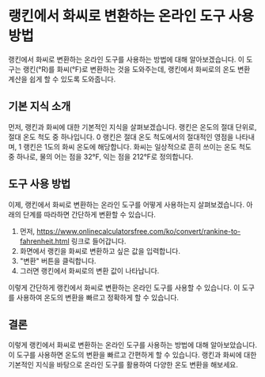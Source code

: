 랭킨에서 화씨로 변환하는 온라인 도구 사용 방법
==========================

랭킨에서 화씨로 변환하는 온라인 도구를 사용하는 방법에 대해 알아보겠습니다. 이 도구는 랭킨(°R)를 화씨(°F)로 변환하는 것을 도와주는데, 랭킨에서 화씨로의 온도 변환 계산을 쉽게 할 수 있도록 도와줍니다.

기본 지식 소개
--------

먼저, 랭킨과 화씨에 대한 기본적인 지식을 살펴보겠습니다. 랭킨은 온도의 절대 단위로, 절대 온도 척도 중 하나입니다. 0 랭킨은 절대 온도 척도에서의 절대적인 영점을 나타내며, 1 랭킨은 1도의 화씨 온도에 해당합니다. 화씨는 일상적으로 흔히 쓰이는 온도 척도 중 하나로, 물의 어는 점을 32°F, 익는 점을 212°F로 정의합니다.

도구 사용 방법
--------

이제, 랭킨에서 화씨로 변환하는 온라인 도구를 어떻게 사용하는지 살펴보겠습니다. 아래의 단계를 따라하면 간단하게 변환할 수 있습니다.

1. 먼저, <https://www.onlinecalculatorsfree.com/ko/convert/rankine-to-fahrenheit.html> 링크로 들어갑니다.
2. 화면에서 랭킨을 화씨로 변환하고 싶은 값을 입력합니다.
3. "변환" 버튼을 클릭합니다.
4. 그러면 랭킨에서 화씨로의 변환 값이 나타납니다.

이렇게 간단하게 랭킨에서 화씨로 변환하는 온라인 도구를 사용할 수 있습니다. 이 도구를 사용하여 온도의 변환을 빠르고 정확하게 할 수 있습니다.

결론
--

이렇게 랭킨에서 화씨로 변환하는 온라인 도구를 사용하는 방법에 대해 알아보았습니다. 이 도구를 사용하면 온도의 변환을 빠르고 간편하게 할 수 있습니다. 랭킨과 화씨에 대한 기본적인 지식을 바탕으로 온라인 도구를 활용하여 다양한 온도 변환을 해보세요.